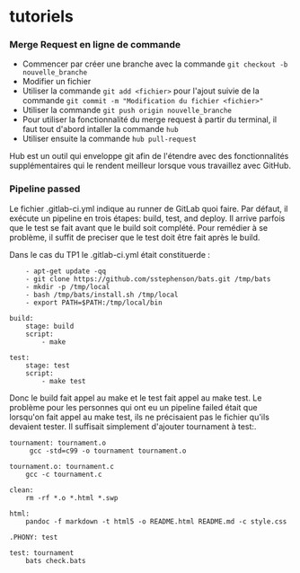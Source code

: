 # tutoriels 

### Merge Request en ligne de commande
- Commencer par créer une branche avec la commande `git checkout -b nouvelle_branche`
- Modifier un fichier
- Utiliser la commande `git add <fichier>` pour l'ajout suivie de la commande `git commit -m "Modification du fichier <fichier>"`
- Utiliser la commande `git push origin nouvelle_branche`
- Pour utiliser la fonctionnalité du merge request à partir du terminal, il faut tout d'abord intaller la commande `hub`
- Utiliser ensuite la commande `hub pull-request`

Hub est un outil qui enveloppe git afin de l'étendre avec des fonctionnalités supplémentaires qui le rendent meilleur lorsque vous travaillez avec GitHub.

### Pipeline passed
Le fichier .gitlab-ci.yml indique au runner de GitLab quoi faire. Par défaut, il exécute un pipeline en trois étapes: build, test, and deploy. Il arrive parfois que le test se fait avant que le build soit complété. Pour remédier à se problème, il suffit de preciser que le test doit être fait après le build. 

Dans le cas du TP1 le .gitlab-ci.yml était constituerde :

```before_script:
    - apt-get update -qq
    - git clone https://github.com/sstephenson/bats.git /tmp/bats
    - mkdir -p /tmp/local
    - bash /tmp/bats/install.sh /tmp/local
    - export PATH=$PATH:/tmp/local/bin

build:
    stage: build
    script:
        - make

test:
    stage: test
    script:
        - make test
````

Donc le build fait appel au make et le test fait appel au make test. Le problème pour les personnes qui ont eu un pipeline failed était que lorsqu'on fait appel au make test, ils ne précisaient pas le fichier qu'ils devaient tester. Il suffisait simplement d'ajouter tournament à test:.

```
tournament: tournament.o
	 gcc -std=c99 -o tournament tournament.o

tournament.o: tournament.c
	gcc -c tournament.c

clean:
	rm -rf *.o *.html *.swp

html:
	pandoc -f markdown -t html5 -o README.html README.md -c style.css

.PHONY: test

test: tournament
	bats check.bats
```